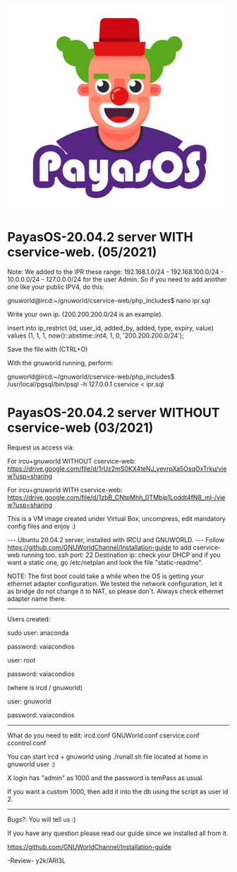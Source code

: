 <p style="text-align:center;"><img src="https://github.com/GNUWorldChannel/PayasOS-20.04.1/blob/main/logo-final.png" alt="PayasOS 20.04.1 by y2k and ARI3L"></p>

# PayasOS-20.04.2 server WITH cservice-web. (05/2021)

Note: We added to the IPR these range: 192.168.1.0/24 - 192.168.100.0/24 - 10.0.0.0/24 - 127.0.0.0/24 
for the user Admin. So if you need to add another one like your public IPV4, do this:

gnuworld@ircd:~/gnuworld/cservice-web/php_includes$ nano ipr.sql 

Write your own ip. (200.200.200.0/24 is an example).

insert into ip_restrict (id, user_id, added_by, added, type, expiry, value) values (1, 1, 1, now()::abstime::int4, 1, 0, '200.200.200.0/24');

Save the file with (CTRL+O)

With the gnuworld running, perform:

gnuworld@ircd:~/gnuworld/cservice-web/php_includes$ /usr/local/pgsql/bin/psql -h 127.0.0.1 cservice < ipr.sql 

# PayasOS-20.04.2 server WITHOUT cservice-web (03/2021)

Request us access vía: 

For ircu+gnuworld WITHOUT cservice-web:
https://drive.google.com/file/d/1rUz2mS0KX4teNJ_yevrpXa5OsqOxTrku/view?usp=sharing

For ircu+gnuworld WITH cservice-web: 
https://drive.google.com/file/d/1zbB_CNtpMhh_0TMbip1Loddt4fN8_ml-/view?usp=sharing

This is a VM image created under Virtual Box, uncompress, edit mandatory
config files and enjoy :)

--- Ubuntu 20.04.2 server, installed with IRCU and GNUWORLD. ---
Follow https://github.com/GNUWorldChannel/Installation-guide
to add cservice-web running too. 
ssh port: 22 Destination ip: check your DHCP and if you want
a static one, go /etc/netplan and look the file "static-readme".

NOTE: The first boot could take a while when the OS is
getting your ethernet adapter configuration.
We tested the network configuration, let it as bridge
do not change it to NAT, so please don´t. 
Always check ethernet adapter name there.

------------------------------------------
Users created: 


sudo user: anaconda

password: vaiacondios


user: root

password: vaiacondios


(where is ircd / gnuworld)

user: gnuworld

password: vaiacondios

------------------------------------------
What do you need to edit: 
ircd.conf
GNUWorld.conf 
cservice.conf
ccontrol.conf

You can start ircd + gnuworld using
./runall.sh file located at home in
gnuworld user :)

X login has "admin" as 1000 and the password
is temPass as usual.

If you want a custom 1000, then add it into the db
using the script as user id 2. 

------------------------------------------
Bugs?: You will tell us :)

If you have any question please read our guide since
we installed all from it.

https://github.com/GNUWorldChannel/Installation-guide

-Review- y2k/ARI3L
